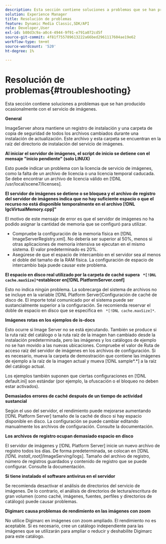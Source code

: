 ```yaml
---
description: Esta sección contiene soluciones a problemas que se han producido ocasionalmente con el servicio de imágenes.
solution: Experience Manager
title: Resolución de problemas
feature: Dynamic Media Classic,SDK/API
role: Developer,User
exl-id: b80d3c9a-a0c4-4944-9f91-e791a072cd5f
source-git-commit: 4f81f755789613222a66bed2961117604ae19e62
workflow-type: tm+mt
source-wordcount: '520'
ht-degree: 1%

---
```


# Resolución de problemas{#troubleshooting}

Esta sección contiene soluciones a problemas que se han producido ocasionalmente con el servicio de imágenes.

**General**

ImageServer ahora mantiene un registro de instalación y una carpeta de copia de seguridad de todos los archivos cambiados durante una instalación de actualización. Este archivo y esta carpeta se encuentran en la raíz del directorio de instalación del servicio de imágenes.

**Al iniciar el servidor de imágenes, el script de inicio se detiene con el mensaje &quot;inicio pendiente&quot; (solo LINUX)**

Esto puede indicar un problema con la licencia de servicio de imágenes, como la falta de un archivo de licencia o una licencia temporal caducada. Se debe encontrar un archivo de licencia válido en [!DNL /usr/local/scene7/licenses].

**El servidor de imágenes se detiene o se bloquea y el archivo de registro del servidor de imágenes indica que no hay suficiente espacio o que el recurso no está disponible temporalmente en el archivo [!DNL IgcVirtualMemory.cpp]&quot;**

El motivo de este mensaje de error es que el servidor de imágenes no ha podido asignar la cantidad de memoria que se configuró para utilizar.

* Compruebe la configuración de la memoria física en [!DNL ImageServerRegistry.xml]. No debería ser superior al 50%, menos si otras aplicaciones de memoria intensiva se ejecutan en el mismo sistema. El valor predeterminado es 20%.
* Asegúrese de que el espacio de intercambio en el servidor sea al menos el doble del tamaño de la RAM física. La configuración de espacio de intercambio baja puede causar este problema.

**El espacio en disco real utilizado por la carpeta de caché supera ` *[!DNL cache.maxSize]*`establecer en[!DNL PlatformServer.conf]**

Esto no indica ningún problema. La sobrecarga del sistema de archivos no se incluye en la variable [!DNL Platform Server]Configuración de caché de disco de. El importe total comunicado por el sistema puede ser sustancialmente superior a la configuración. Se recomienda reservar el doble de espacio en disco que se especifica en ` *[!DNL cache.maxSize]*`.

**Imágenes rotas en los ejemplos de is-docs**

Esto ocurre si Image Server no se está ejecutando. También se produce si la ruta raíz del catálogo o la ruta raíz de la imagen han cambiado desde la instalación predeterminada, pero las imágenes y los catálogos de ejemplo no se han movido a las nuevas ubicaciones. Compruebe el valor de Ruta de acceso raíz del servidor de imágenes en los archivos de configuración. Si es necesario, mueva la carpeta de demostración que contiene las imágenes de ejemplo a la raíz de la imagen actual y mueva [!DNL sample*.*] a la raíz del catálogo actual.

Los ejemplos también suponen que ciertas configuraciones en [!DNL default.ini] son estándar (por ejemplo, la ofuscación o el bloqueo no deben estar activados).

**Demasiados errores de caché después de un tiempo de actividad sustancial**

Según el uso del servidor, el rendimiento puede mejorarse aumentando [!DNL Platform Server] tamaño de la caché de disco si hay espacio disponible en disco. La configuración se puede cambiar editando manualmente los archivos de configuración. Consulte la documentación.

**Los archivos de registro ocupan demasiado espacio en disco**

El servidor de imágenes y [!DNL Platform Server] inicie un nuevo archivo de registro todos los días. De forma predeterminada, se colocan en [!DNL *[!DNL install_root]*/ImageServing/logs]. Tamaño del archivo de registro, número de registros guardados y contenido de registro que se puede configurar. Consulte la documentación.

**Si tiene instalado el software antivirus en el servidor**

Se recomienda desactivar el análisis de directorios del servicio de imágenes. De lo contrario, el análisis de directorios de lectura/escritura de gran volumen (como caché, imágenes, fuentes, perfiles y directorios de catálogo) puede causar problemas.

**Digimarc causa problemas de rendimiento en las imágenes con zoom**

No utilice Digimarc en imágenes con zoom ampliado. El rendimiento no es aceptable. Si es necesario, cree un catálogo independiente para las imágenes que se utilizarán para ampliar o reducir y deshabilite Digimarc para este catálogo.

